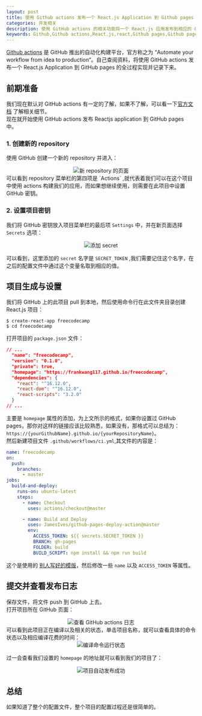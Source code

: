 ```yaml
---
layout: post
title: 使用 Github actions 发布一个 React.js Application 到 Github pages 上
categories: 开发相关
description: 使用 GitHub actions 的相关功能将一个 React.js 应用发布到相应的 GitHub page 上去
keywords: Github,Github actions,React.js,react,Github pages,Github page
---
```


[Github actions](https://github.com/features/actions) 是 GitHub 推出的自动化构建平台，官方称之为 “Automate your workflow
from idea to production“。自己查阅资料，将使用 GitHub actions 发布一个 React.js Application 到 GitHub pages 的全过程实现并记录下来。

## 前期准备

我们现在默认对 GitHub actions 有一定的了解，如果不了解，可以看一下[官方文档](https://help.github.com/cn/actions) 了解相关细节。  
现在就开始使用 GitHub actions 发布 Reactjs application 到 GitHub pages 中。

### 1. 创建新的 repository

使用 GitHub 创建一个新的 repository 并进入：

<div align="center">
    <img alt="新 repository 的页面" src="https://raw.githubusercontent.com/FrankWang117/images/master/QRuUOz.png">
</div>
可以看到 repository 菜单栏的第四项是 `Actions` ,就代表着我们可以在这个项目中使用 actions 构建我们的应用，而如果想继续使用，则需要在此项目中设置 GitHub 密钥。

### 2. 设置项目密钥

我们将 GitHub 密钥放入项目菜单栏的最后项 `Settings` 中，并在新页面选择 `Secrets` 选项：

<div align="center"><img alt="添加 secret" src="https://raw.githubusercontent.com/FrankWang117/images/master/pBvXVl.png"> </div>

可以看到，这里添加的 `secret` 名字是 `SECRET_TOKEN` ,我们需要记住这个名字，在之后的配置文件中通过这个变量名取到相应的值。

## 项目生成与设置

我们将 GitHub 上的此项目 pull 到本地，然后使用命令行在此文件夹目录创建 React.js 项目：

```terminal
$ create-react-app freecodecamp
$ cd freecodecamp
```

打开项目的 `package.json` 文件：

```json
// ...
  "name": "freecodecamp",
  "version": "0.1.0",
  "private": true,
  "homepage": "https://frankwang117.github.io/freecodecamp",
  "dependencies": {
    "react": "^16.12.0",
    "react-dom": "^16.12.0",
    "react-scripts": "3.2.0"
  }
// ...
```

主要是 `homepage` 属性的添加，为上文所示的格式，如果你设置过 GitHub pages，那你对这样的链接应该比较熟悉，如果没有，那格式可以总结为：`https://{yourGithubName}.github.io/{yourRepositoryName}`。  
然后新建项目文件 `.github/workflows/ci.yml`,其文件的内容是：

```yml
name: freecodecamp
on:
  push:
    branches:
      - master
jobs:
  build-and-deploy:
    runs-on: ubuntu-latest
    steps:
      - name: Checkout
        uses: actions/checkout@master

      - name: Build and Deploy
        uses: JamesIves/github-pages-deploy-action@master
        env:
          ACCESS_TOKEN: ${{ secrets.SECRET_TOKEN }}
          BRANCH: gh-pages
          FOLDER: build
          BUILD_SCRIPT: npm install && npm run build
```

这个是使用的 [别人写好的模版](https://github.com/marketplace/actions/deploy-to-github-pages)，然后修改一些 `name` 以及 `ACCESS_TOKEN` 等属性。

## 提交并查看发布日志

保存文件，将文件 push 到 GitHub 上去。  
打开项目所在 GitHub 页面：

<div align="center"><img alt="查看 GitHub actions 日志" src="https://raw.githubusercontent.com/FrankWang117/images/master/sAJloY.png"> </div>  
可以看到此项目正在编译以及相关的状态，单击项目名称，就可以查看具体的命令状态以及相应编译花费的时间：  
<div align="center">
<img alt="编译命令运行状态" src="https://raw.githubusercontent.com/FrankWang117/images/master/nSK1hp.png"></div>

过一会查看我们设置的 `homepage` 的地址就可以看到我们的项目了：

<div align="center">
<img alt="项目自动发布成功" src="https://raw.githubusercontent.com/FrankWang117/images/master/51W5bT.png">
</div>

## 总结

如果知道了整个的配置文件，整个项目的配置过程还是很简单的。
